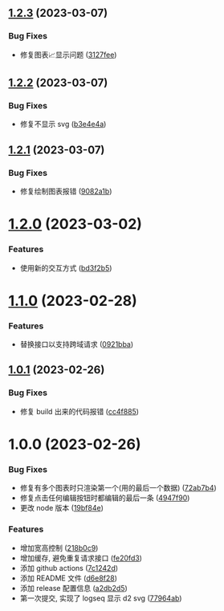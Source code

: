 ## [1.2.3](https://github.com/b-yp/logseq-d2/compare/v1.2.2...v1.2.3) (2023-03-07)


### Bug Fixes

* 修复图表📈显示问题 ([3127fee](https://github.com/b-yp/logseq-d2/commit/3127feecec574bd3c1c70dd9fbe33b1721ae6a59))

## [1.2.2](https://github.com/b-yp/logseq-d2/compare/v1.2.1...v1.2.2) (2023-03-07)


### Bug Fixes

* 修复不显示 svg ([b3e4e4a](https://github.com/b-yp/logseq-d2/commit/b3e4e4ac27b963992d54450a8f45691738f70a23))

## [1.2.1](https://github.com/b-yp/logseq-d2/compare/v1.2.0...v1.2.1) (2023-03-07)


### Bug Fixes

* 修复绘制图表报错 ([9082a1b](https://github.com/b-yp/logseq-d2/commit/9082a1b6de152965548c46df242a5e6ef36ecc02))

# [1.2.0](https://github.com/b-yp/logseq-d2/compare/v1.1.0...v1.2.0) (2023-03-02)


### Features

* 使用新的交互方式 ([bd3f2b5](https://github.com/b-yp/logseq-d2/commit/bd3f2b554d4861b29515cd82ff41bdceb6268be4))

# [1.1.0](https://github.com/b-yp/logseq-d2/compare/v1.0.1...v1.1.0) (2023-02-28)


### Features

* 替换接口以支持跨域请求 ([0921bba](https://github.com/b-yp/logseq-d2/commit/0921bbad2dbc45968cc89a964a1e3ea4594dd6c1))

## [1.0.1](https://github.com/b-yp/logseq-d2/compare/v1.0.0...v1.0.1) (2023-02-26)


### Bug Fixes

* 修复 build 出来的代码报错 ([cc4f885](https://github.com/b-yp/logseq-d2/commit/cc4f8853a81480503e0f93fa99b17a45babba4a5))

# 1.0.0 (2023-02-26)


### Bug Fixes

* 修复有多个图表时只渲染第一个(用的最后一个数据) ([72ab7b4](https://github.com/b-yp/logseq-d2/commit/72ab7b43d3165a902cc1e986fdca2a8197509f6d))
* 修复点击任何编辑按钮时都编辑的最后一条 ([4947f90](https://github.com/b-yp/logseq-d2/commit/4947f90b0f9f887a907119f0f7c3d2011a4c83bd))
* 更改 node 版本 ([19bf84e](https://github.com/b-yp/logseq-d2/commit/19bf84e95c11bd58999464e6051400e5f3860e64))


### Features

* 增加宽高控制 ([218b0c9](https://github.com/b-yp/logseq-d2/commit/218b0c934921a9426388a8f1ce83e21d08bf31b7))
* 增加缓存, 避免重复请求接口 ([fe20fd3](https://github.com/b-yp/logseq-d2/commit/fe20fd3fee868f0f5617271a275989d599cc5a0d))
* 添加 github actions ([7c1242d](https://github.com/b-yp/logseq-d2/commit/7c1242dfe98a3dc7f1db099a0417a431670919a2))
* 添加 README 文件 ([d6e8f28](https://github.com/b-yp/logseq-d2/commit/d6e8f2802bad205ba145dbe3e807e44ff8f0d98b))
* 添加 release 配置信息 ([a2db2d5](https://github.com/b-yp/logseq-d2/commit/a2db2d51acd460160b0267fa4947b3e87c77b60f))
* 第一次提交, 实现了 logseq 显示 d2 svg ([77964ab](https://github.com/b-yp/logseq-d2/commit/77964abeb5ff32445aad91ae1bfd71aec308f6d9))

